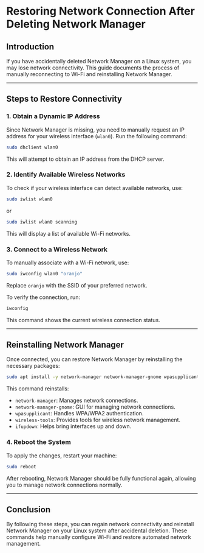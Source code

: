 # Restoring Network Connection After Deleting Network Manager

## Introduction
If you have accidentally deleted Network Manager on a Linux system, you may lose network connectivity. This guide documents the process of manually reconnecting to Wi-Fi and reinstalling Network Manager.

---

## Steps to Restore Connectivity

### 1. Obtain a Dynamic IP Address
Since Network Manager is missing, you need to manually request an IP address for your wireless interface (`wlan0`). Run the following command:
```bash
sudo dhclient wlan0
```
This will attempt to obtain an IP address from the DHCP server.

### 2. Identify Available Wireless Networks
To check if your wireless interface can detect available networks, use:
```bash
sudo iwlist wlan0
```
or
```bash
sudo iwlist wlan0 scanning
```
This will display a list of available Wi-Fi networks.

### 3. Connect to a Wireless Network
To manually associate with a Wi-Fi network, use:
```bash
sudo iwconfig wlan0 "oranjo"
```
Replace `oranjo` with the SSID of your preferred network.

To verify the connection, run:
```bash
iwconfig
```
This command shows the current wireless connection status.

---

## Reinstalling Network Manager
Once connected, you can restore Network Manager by reinstalling the necessary packages:
```bash
sudo apt install -y network-manager network-manager-gnome wpasupplicant wireless-tools ifupdown
```
This command reinstalls:
- `network-manager`: Manages network connections.
- `network-manager-gnome`: GUI for managing network connections.
- `wpasupplicant`: Handles WPA/WPA2 authentication.
- `wireless-tools`: Provides tools for wireless network management.
- `ifupdown`: Helps bring interfaces up and down.

### 4. Reboot the System
To apply the changes, restart your machine:
```bash
sudo reboot
```
After rebooting, Network Manager should be fully functional again, allowing you to manage network connections normally.

---

## Conclusion
By following these steps, you can regain network connectivity and reinstall Network Manager on your Linux system after accidental deletion. These commands help manually configure Wi-Fi and restore automated network management.

